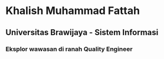 # Khalish Muhammad Fattah

## Universitas Brawijaya - Sistem Informasi

### Eksplor wawasan di ranah Quality Engineer
